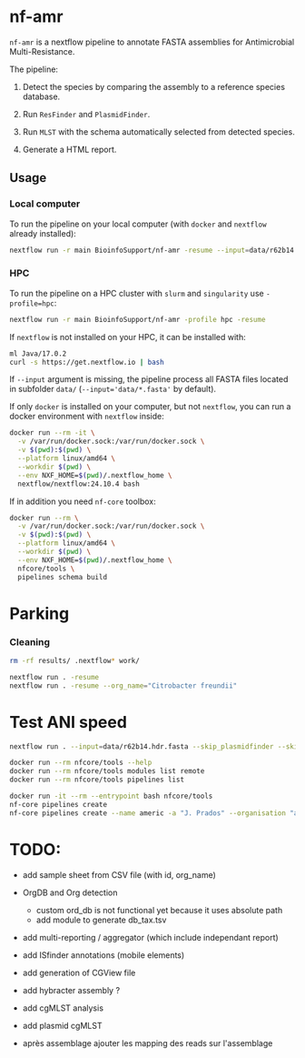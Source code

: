 
# nf-amr

`nf-amr` is a nextflow pipeline to annotate FASTA assemblies for Antimicrobial Multi-Resistance.

The pipeline:

 1) Detect the species by comparing the assembly to a reference species database.
 
 2) Run `ResFinder` and `PlasmidFinder`.
 
 3) Run `MLST` with the schema automatically selected from detected species.

 4) Generate a HTML report.
 
## Usage

### Local computer

To run the pipeline on your local computer (with `docker`  and `nextflow` already installed):

```bash
nextflow run -r main BioinfoSupport/nf-amr -resume --input=data/r62b14.hdr.fasta
```


### HPC

To run the pipeline on a HPC cluster with `slurm` and `singularity` use `-profile=hpc`:

```bash
nextflow run -r main BioinfoSupport/nf-amr -profile hpc -resume
```

If `nextflow` is not installed on your HPC, it can be installed with:

```bash
ml Java/17.0.2
curl -s https://get.nextflow.io | bash
```





If `--input` argument is missing, the pipeline process all FASTA files located 
in subfolder `data/` (`--input='data/*.fasta'` by default).

If only `docker` is installed on your computer, but not `nextflow`, 
you can run a docker environment with `nextflow` inside:

```bash
docker run --rm -it \
  -v /var/run/docker.sock:/var/run/docker.sock \
  -v $(pwd):$(pwd) \
  --platform linux/amd64 \
  --workdir $(pwd) \
  --env NXF_HOME=$(pwd)/.nextflow_home \
  nextflow/nextflow:24.10.4 bash
```

If in addition you need `nf-core` toolbox:

```bash
docker run --rm \
  -v /var/run/docker.sock:/var/run/docker.sock \
  -v $(pwd):$(pwd) \
  --platform linux/amd64 \
  --workdir $(pwd) \
  --env NXF_HOME=$(pwd)/.nextflow_home \
  nfcore/tools \
  pipelines schema build
```


# Parking 

### Cleaning

```bash
rm -rf results/ .nextflow* work/
```

```bash
nextflow run . -resume
nextflow run . -resume --org_name="Citrobacter freundii"
```

# Test ANI speed
```bash
nextflow run . --input=data/r62b14.hdr.fasta --skip_plasmidfinder --skip_resfinder --skip_mlst --skip_prokka
```



```bash
docker run --rm nfcore/tools --help
docker run --rm nfcore/tools modules list remote
docker run --rm nfcore/tools pipelines list

docker run -it --rm --entrypoint bash nfcore/tools
nf-core pipelines create
nf-core pipelines create --name americ -a "J. Prados" --organisation "amr-genomics" --description "anti-microbial resistance infection control pipeline"
```





# TODO:
 - add sample sheet from CSV file (with id, org_name)

 - OrgDB and Org detection
   * custom ord_db is not functional yet because it uses absolute path
   * add module to generate db_tax.tsv
 
 - add multi-reporting / aggregator (which include independant report)

 - add ISfinder annotations (mobile elements)
 - add generation of CGView file
 - add hybracter assembly ?
 - add cgMLST analysis
 - add plasmid cgMLST
 
 - après assemblage ajouter les mapping des reads sur l'assemblage 
 
 


